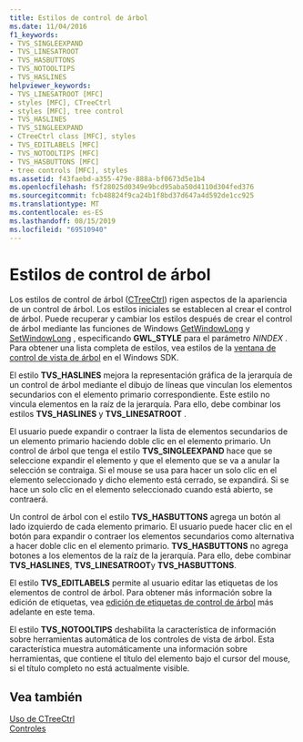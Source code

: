```yaml
---
title: Estilos de control de árbol
ms.date: 11/04/2016
f1_keywords:
- TVS_SINGLEEXPAND
- TVS_LINESATROOT
- TVS_HASBUTTONS
- TVS_NOTOOLTIPS
- TVS_HASLINES
helpviewer_keywords:
- TVS_LINESATROOT [MFC]
- styles [MFC], CTreeCtrl
- styles [MFC], tree control
- TVS_HASLINES
- TVS_SINGLEEXPAND
- CTreeCtrl class [MFC], styles
- TVS_EDITLABELS [MFC]
- TVS_NOTOOLTIPS [MFC]
- TVS_HASBUTTONS [MFC]
- tree controls [MFC], styles
ms.assetid: f43faebd-a355-479e-888a-bf0673d5e1b4
ms.openlocfilehash: f5f28025d0349e9bcd95aba50d4110d304fed376
ms.sourcegitcommit: fcb48824f9ca24b1f8bd37d647a4d592de1cc925
ms.translationtype: MT
ms.contentlocale: es-ES
ms.lasthandoff: 08/15/2019
ms.locfileid: "69510940"
---
```

# <a name="tree-control-styles"></a>Estilos de control de árbol

Los estilos de control de árbol ([CTreeCtrl](../mfc/reference/ctreectrl-class.md)) rigen aspectos de la apariencia de un control de árbol. Los estilos iniciales se establecen al crear el control de árbol. Puede recuperar y cambiar los estilos después de crear el control de árbol mediante las funciones de Windows [GetWindowLong](/windows/win32/api/winuser/nf-winuser-getwindowlongw) y [SetWindowLong](/windows/win32/api/winuser/nf-winuser-setwindowlongw) , especificando **GWL_STYLE** para el parámetro *NINDEX* . Para obtener una lista completa de estilos, vea estilos de la [ventana de control de vista de árbol](/windows/win32/Controls/tree-view-control-window-styles) en el Windows SDK.

El estilo **TVS_HASLINES** mejora la representación gráfica de la jerarquía de un control de árbol mediante el dibujo de líneas que vinculan los elementos secundarios con el elemento primario correspondiente. Este estilo no vincula elementos en la raíz de la jerarquía. Para ello, debe combinar los estilos **TVS_HASLINES** y **TVS_LINESATROOT** .

El usuario puede expandir o contraer la lista de elementos secundarios de un elemento primario haciendo doble clic en el elemento primario. Un control de árbol que tenga el estilo **TVS_SINGLEEXPAND** hace que se seleccione expandir el elemento y que el elemento que se va a anular la selección se contraiga. Si el mouse se usa para hacer un solo clic en el elemento seleccionado y dicho elemento está cerrado, se expandirá. Si se hace un solo clic en el elemento seleccionado cuando está abierto, se contraerá.

Un control de árbol con el estilo **TVS_HASBUTTONS** agrega un botón al lado izquierdo de cada elemento primario. El usuario puede hacer clic en el botón para expandir o contraer los elementos secundarios como alternativa a hacer doble clic en el elemento primario. **TVS_HASBUTTONS** no agrega botones a los elementos de la raíz de la jerarquía. Para ello, debe combinar **TVS_HASLINES**, **TVS_LINESATROOT**y **TVS_HASBUTTONS**.

El estilo **TVS_EDITLABELS** permite al usuario editar las etiquetas de los elementos de control de árbol. Para obtener más información sobre la edición de etiquetas, vea [edición de etiquetas de control de árbol](../mfc/tree-control-label-editing.md) más adelante en este tema.

El estilo **TVS_NOTOOLTIPS** deshabilita la característica de información sobre herramientas automática de los controles de vista de árbol. Esta característica muestra automáticamente una información sobre herramientas, que contiene el título del elemento bajo el cursor del mouse, si el título completo no está actualmente visible.

## <a name="see-also"></a>Vea también

[Uso de CTreeCtrl](../mfc/using-ctreectrl.md)<br/>
[Controles](../mfc/controls-mfc.md)
